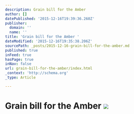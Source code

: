 ```yaml
---
description: Grain bill for the Amber
author: []
datePublished: '2015-12-16T19:39:36.260Z'
publisher:
  domain: ''
  name: ''
title: 'Grain bill for the Amber '
dateModified: '2015-12-16T19:35:38.206Z'
sourcePath: _posts/2015-12-16-grain-bill-for-the-amber.md
published: true
inFeed: true
hasPage: true
inNav: false
url: grain-bill-for-the-amber/index.html
_context: 'http://schema.org'
_type: Article

---
```

# Grain bill for the Amber ![](https://the-grid-user-content.s3-us-west-2.amazonaws.com/2aed3381-c610-4159-ac55-196b5754367e.png)
